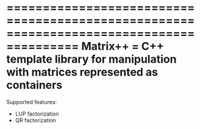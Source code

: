 ========================================================================================
Matrix++ = C++ template library for manipulation with matrices represented as containers
========================================================================================

Supported features:
- LUP factorization
- QR factorization
